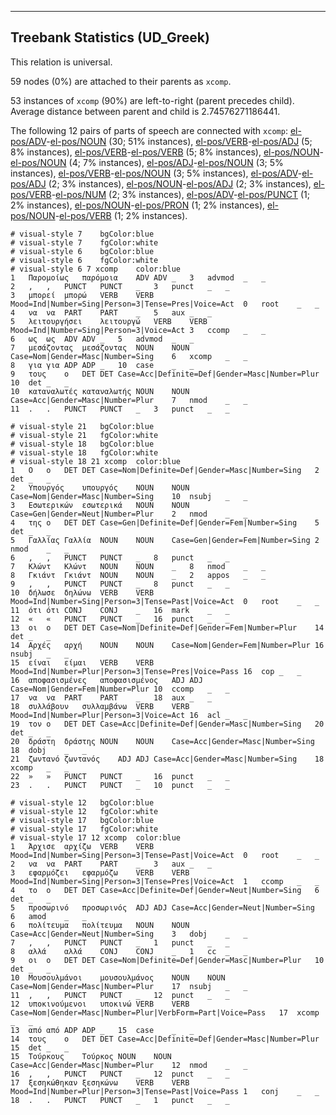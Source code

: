 

--------------------------------------------------------------------------------

## Treebank Statistics (UD_Greek)

This relation is universal.

59 nodes (0%) are attached to their parents as `xcomp`.

53 instances of `xcomp` (90%) are left-to-right (parent precedes child).
Average distance between parent and child is 2.74576271186441.

The following 12 pairs of parts of speech are connected with `xcomp`: [el-pos/ADV]()-[el-pos/NOUN]() (30; 51% instances), [el-pos/VERB]()-[el-pos/ADJ]() (5; 8% instances), [el-pos/VERB]()-[el-pos/VERB]() (5; 8% instances), [el-pos/NOUN]()-[el-pos/NOUN]() (4; 7% instances), [el-pos/ADJ]()-[el-pos/NOUN]() (3; 5% instances), [el-pos/VERB]()-[el-pos/NOUN]() (3; 5% instances), [el-pos/ADV]()-[el-pos/ADJ]() (2; 3% instances), [el-pos/NOUN]()-[el-pos/ADJ]() (2; 3% instances), [el-pos/VERB]()-[el-pos/NUM]() (2; 3% instances), [el-pos/ADV]()-[el-pos/PUNCT]() (1; 2% instances), [el-pos/NOUN]()-[el-pos/PRON]() (1; 2% instances), [el-pos/NOUN]()-[el-pos/VERB]() (1; 2% instances).


~~~ conllu
# visual-style 7	bgColor:blue
# visual-style 7	fgColor:white
# visual-style 6	bgColor:blue
# visual-style 6	fgColor:white
# visual-style 6 7 xcomp	color:blue
1	Παρομοίως	παρόμοια	ADV	ADV	_	3	advmod	_	_
2	,	,	PUNCT	PUNCT	_	3	punct	_	_
3	μπορεί	μπορώ	VERB	VERB	Mood=Ind|Number=Sing|Person=3|Tense=Pres|Voice=Act	0	root	_	_
4	να	να	PART	PART	_	5	aux	_	_
5	λειτουργήσει	λειτουργώ	VERB	VERB	Mood=Ind|Number=Sing|Person=3|Voice=Act	3	ccomp	_	_
6	ως	ως	ADV	ADV	_	5	advmod	_	_
7	μεσάζοντας	μεσάζοντας	NOUN	NOUN	Case=Nom|Gender=Masc|Number=Sing	6	xcomp	_	_
8	για	για	ADP	ADP	_	10	case	_	_
9	τους	ο	DET	DET	Case=Acc|Definite=Def|Gender=Masc|Number=Plur	10	det	_	_
10	καταναλωτές	καταναλωτής	NOUN	NOUN	Case=Acc|Gender=Masc|Number=Plur	7	nmod	_	_
11	.	.	PUNCT	PUNCT	_	3	punct	_	_

~~~


~~~ conllu
# visual-style 21	bgColor:blue
# visual-style 21	fgColor:white
# visual-style 18	bgColor:blue
# visual-style 18	fgColor:white
# visual-style 18 21 xcomp	color:blue
1	Ο	ο	DET	DET	Case=Nom|Definite=Def|Gender=Masc|Number=Sing	2	det	_	_
2	Υπουργός	υπουργός	NOUN	NOUN	Case=Nom|Gender=Masc|Number=Sing	10	nsubj	_	_
3	Εσωτερικών	εσωτερικά	NOUN	NOUN	Case=Gen|Gender=Neut|Number=Plur	2	nmod	_	_
4	της	ο	DET	DET	Case=Gen|Definite=Def|Gender=Fem|Number=Sing	5	det	_	_
5	Γαλλίας	Γαλλία	NOUN	NOUN	Case=Gen|Gender=Fem|Number=Sing	2	nmod	_	_
6	,	,	PUNCT	PUNCT	_	8	punct	_	_
7	Κλώντ	Κλώντ	NOUN	NOUN	_	8	nmod	_	_
8	Γκιάντ	Γκιάντ	NOUN	NOUN	_	2	appos	_	_
9	,	,	PUNCT	PUNCT	_	8	punct	_	_
10	δήλωσε	δηλώνω	VERB	VERB	Mood=Ind|Number=Sing|Person=3|Tense=Past|Voice=Act	0	root	_	_
11	ότι	ότι	CONJ	CONJ	_	16	mark	_	_
12	«	«	PUNCT	PUNCT	_	16	punct	_	_
13	οι	ο	DET	DET	Case=Nom|Definite=Def|Gender=Fem|Number=Plur	14	det	_	_
14	Αρχές	αρχή	NOUN	NOUN	Case=Nom|Gender=Fem|Number=Plur	16	nsubj	_	_
15	είναι	είμαι	VERB	VERB	Mood=Ind|Number=Plur|Person=3|Tense=Pres|Voice=Pass	16	cop	_	_
16	αποφασισμένες	αποφασισμένος	ADJ	ADJ	Case=Nom|Gender=Fem|Number=Plur	10	ccomp	_	_
17	να	να	PART	PART	_	18	aux	_	_
18	συλλάβουν	συλλαμβάνω	VERB	VERB	Mood=Ind|Number=Plur|Person=3|Voice=Act	16	acl	_	_
19	τον	ο	DET	DET	Case=Acc|Definite=Def|Gender=Masc|Number=Sing	20	det	_	_
20	δράστη	δράστης	NOUN	NOUN	Case=Acc|Gender=Masc|Number=Sing	18	dobj	_	_
21	ζωντανό	ζωντανός	ADJ	ADJ	Case=Acc|Gender=Masc|Number=Sing	18	xcomp	_	_
22	»	»	PUNCT	PUNCT	_	16	punct	_	_
23	.	.	PUNCT	PUNCT	_	10	punct	_	_

~~~


~~~ conllu
# visual-style 12	bgColor:blue
# visual-style 12	fgColor:white
# visual-style 17	bgColor:blue
# visual-style 17	fgColor:white
# visual-style 17 12 xcomp	color:blue
1	Άρχισε	αρχίζω	VERB	VERB	Mood=Ind|Number=Sing|Person=3|Tense=Past|Voice=Act	0	root	_	_
2	να	να	PART	PART	_	3	aux	_	_
3	εφαρμόζει	εφαρμόζω	VERB	VERB	Mood=Ind|Number=Sing|Person=3|Tense=Pres|Voice=Act	1	ccomp	_	_
4	το	ο	DET	DET	Case=Acc|Definite=Def|Gender=Neut|Number=Sing	6	det	_	_
5	προσωρινό	προσωρινός	ADJ	ADJ	Case=Acc|Gender=Neut|Number=Sing	6	amod	_	_
6	πολίτευμα	πολίτευμα	NOUN	NOUN	Case=Acc|Gender=Neut|Number=Sing	3	dobj	_	_
7	,	,	PUNCT	PUNCT	_	1	punct	_	_
8	αλλά	αλλά	CONJ	CONJ	_	1	cc	_	_
9	οι	ο	DET	DET	Case=Nom|Definite=Def|Gender=Masc|Number=Plur	10	det	_	_
10	Μουσουλμάνοι	μουσουλμάνος	NOUN	NOUN	Case=Nom|Gender=Masc|Number=Plur	17	nsubj	_	_
11	,	,	PUNCT	PUNCT	_	12	punct	_	_
12	υποκινούμενοι	υποκινώ	VERB	VERB	Case=Nom|Gender=Masc|Number=Plur|VerbForm=Part|Voice=Pass	17	xcomp	_	_
13	από	από	ADP	ADP	_	15	case	_	_
14	τους	ο	DET	DET	Case=Acc|Definite=Def|Gender=Masc|Number=Plur	15	det	_	_
15	Τούρκους	Τούρκος	NOUN	NOUN	Case=Acc|Gender=Masc|Number=Plur	12	nmod	_	_
16	,	,	PUNCT	PUNCT	_	12	punct	_	_
17	ξεσηκώθηκαν	ξεσηκώνω	VERB	VERB	Mood=Ind|Number=Plur|Person=3|Tense=Past|Voice=Pass	1	conj	_	_
18	.	.	PUNCT	PUNCT	_	1	punct	_	_

~~~


